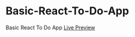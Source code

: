 # Basic-React-To-Do-App
Basic React To Do App
[Live Preview](https://oguzhnkrdg-react-todo.netlify.app/)
